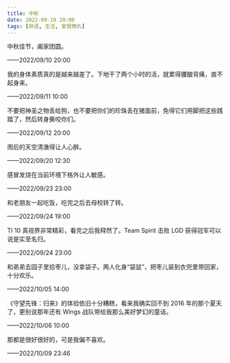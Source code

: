```yaml
---
title: 中秋
date: 2022-09-10 20:00
tags: [碎语, 生活, 爱恨情仇]
---
```


中秋佳节，阖家团圆。

——2022/09/10 20:00

我的身体素质真的是越来越差了。下地干了两个小时的活，就累得腰酸背痛，直不起身来。

——2022/09/11 10:00

不要把神圣之物丢给狗，也不要把你们的珍珠丢在猪面前，免得它们用脚把这些践踏了，然后转身撕咬你们。

——2022/09/12 20:00

雨后的天空清澈得让人心醉。

——2022/09/20 12:30

感冒发烧在当前环境下格外让人敏感。

——2022/09/23 23:00

和老朋友一起吃饭，吃完之后去母校转了转。

——2022/09/24 19:00

TI 10 真视界非常精彩，看完之后我释然了。Team Spirit 击败 LGD 获得冠军可以说是实至名归。

——2022/09/24 23:00

和弟弟去园子里拾枣儿，没拿袋子。两人化身“袋鼠”，把枣儿装到衣兜里带回家，十分欢乐。

——2022/10/05 14:00

《守望先锋：归来》的体验依旧十分糟糕，看来我确实回不到 2016 年的那个夏天了，更别说那年还有 Wings 战队带给我那么美好梦幻的童话。

——2022/10/06 10:00

那都是很好很好的，可是我偏不喜欢。

——2022/10/09 23:46
